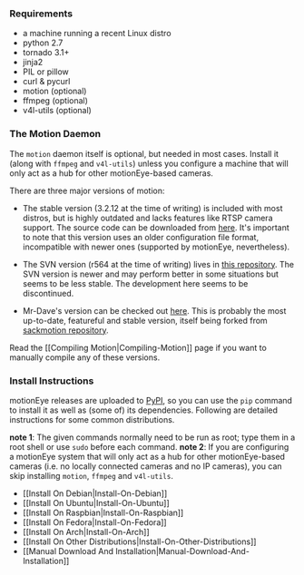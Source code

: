 ### Requirements ###

* a machine running a recent Linux distro
* python 2.7
* tornado 3.1+
* jinja2
* PIL or pillow
* curl & pycurl
* motion (optional)
* ffmpeg (optional)
* v4l-utils (optional)

### The Motion Daemon ###

The `motion` daemon itself is optional, but needed in most cases. Install it (along with `ffmpeg` and `v4l-utils`) unless you configure a machine that will only act as a hub for other motionEye-based cameras.

There are three major versions of motion:

* The stable version (3.2.12 at the time of writing) is included with most distros, but is highly outdated and lacks features like RTSP camera support. The source code can be downloaded from [here](http://www.lavrsen.dk/foswiki/bin/view/Motion/DownloadFiles). It's important to note that this version uses an older configuration file format, incompatible with newer ones (supported by motionEye, nevertheless).

* The SVN version (r564 at the time of writing) lives in [this repository](http://www.lavrsen.dk/svn/motion/). The SVN version is newer and may perform better in some situations but seems to be less stable. The development here seems to be discontinued.

* Mr-Dave's version can be checked out [here](https://github.com/Mr-Dave/motion). This is probably the most up-to-date, featureful and stable version, itself being forked from [sackmotion repository](https://github.com/sackmotion/motion).

Read the [[Compiling Motion|Compiling-Motion]] page if you want to manually compile any of these versions.

### Install Instructions ###

motionEye releases are uploaded to [PyPI](https://pypi.python.org/pypi/motioneye/), so you can use the `pip` command to install it as well as (some of) its dependencies. Following are detailed instructions for some common distributions.

**note 1**: The given commands normally need to be run as root; type them in a root shell or use `sudo` before each command.
**note 2**: If you are configuring a motionEye system that will only act as a hub for other motionEye-based cameras (i.e. no locally connected cameras and no IP cameras), you can skip installing `motion`, `ffmpeg` and `v4l-utils`.

* [[Install On Debian|Install-On-Debian]]
* [[Install On Ubuntu|Install-On-Ubuntu]]
* [[Install On Raspbian|Install-On-Raspbian]]
* [[Install On Fedora|Install-On-Fedora]]
* [[Install On Arch|Install-On-Arch]]
* [[Install On Other Distributions|Install-On-Other-Distributions]]
* [[Manual Download And Installation|Manual-Download-And-Installation]]
